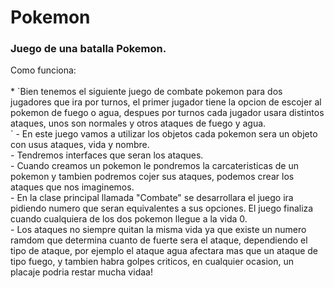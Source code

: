 # Pokemon
<h3>Juego de una batalla Pokemon.</h3>
Como funciona:<br><br>
* `Bien tenemos el siguiente juego de combate pokemon para dos jugadores que ira por turnos, el primer jugador tiene la opcion de escojer al pokemon de fuego o agua, despues por turnos cada jugador usara distintos ataques, unos son normales y otros ataques de fuego y agua.<br>`
- En este juego vamos a utilizar los objetos cada pokemon sera un objeto con usus ataques, vida y nombre.<br>
- Tendremos interfaces que seran los ataques.<br>
- Cuando creamos un pokemon le pondremos la carcateristicas de un pokemon y tambien podremos cojer sus ataques, podemos crear los ataques que nos imaginemos.<br>
- En la clase principal llamada "Combate" se desarrollara el juego ira pidiendo numero que seran equivalentes a sus opciones. El juego finaliza cuando cualquiera de los dos pokemon llegue a la vida 0.<br>
- Los ataques no siempre quitan la misma vida ya que existe un numero ramdom que determina cuanto de fuerte sera el ataque, dependiendo el tipo de ataque, por ejemplo el ataque agua afectara mas que un ataque de tipo fuego, y tambien habra golpes criticos, en cualquier ocasion, un placaje podria restar mucha vidaa!

